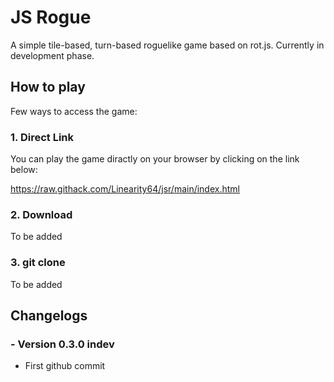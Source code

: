 # JS Rogue
A simple tile-based, turn-based roguelike game based on rot.js.
Currently in development phase.
## How to play
Few ways to access the game:
### 1. Direct Link
You can play the game diractly on your browser by clicking on the link below:

https://raw.githack.com/Linearity64/jsr/main/index.html

### 2. Download
To be added
### 3. git clone
To be added

## Changelogs
### - Version 0.3.0 indev
- First github commit
